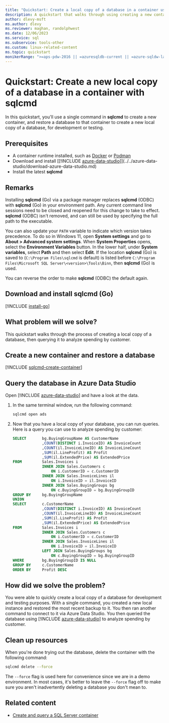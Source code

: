 ```yaml
---
title: "Quickstart: Create a local copy of a database in a container using sqlcmd"
description: A quickstart that walks through using creating a new container and restoring a database
author: dlevy-msft
ms.author: dlevy
ms.reviewer: maghan, randolphwest
ms.date: 12/06/2023
ms.service: sql
ms.subservice: tools-other
ms.custom: linux-related-content
ms.topic: quickstart
monikerRange: ">=aps-pdw-2016 || =azuresqldb-current || =azure-sqldw-latest || >=sql-server-2016 || >=sql-server-linux-2017"
---
```


# Quickstart: Create a new local copy of a database in a container with sqlcmd

In this quickstart, you'll use a single command in **sqlcmd** to create a new container, and restore a database to that container to create a new local copy of a database, for development or testing.

## Prerequisites

- A container runtime installed, such as [Docker](https://www.docker.com/) or [Podman](https://podman.io/)
- Download and install [[!INCLUDE [azure-data-studio](../../includes/azure-data-studio-short.md)]](../../azure-data-studio/download-azure-data-studio.md)
- Install the latest **sqlcmd**

## Remarks

Installing **sqlcmd** (Go) via a package manager replaces **sqlcmd** (ODBC) with **sqlcmd** (Go) in your environment path. Any current command line sessions need to be closed and reopened for this change to take to effect. **sqlcmd** (ODBC) isn't removed, and can still be used by specifying the full path to the executable.

You can also update your `PATH` variable to indicate which version takes precedence. To do so in Windows 11, open **System settings** and go to **About > Advanced system settings**. When **System Properties** opens, select the **Environment Variables** button. In the lower half, under **System variables**, select **Path** and then select **Edit**. If the location **sqlcmd** (Go) is saved to (`C:\Program Files\sqlcmd` is default) is listed before `C:\Program Files\Microsoft SQL Server\<version>\Tools\Binn`, then **sqlcmd** (Go) is used.

You can reverse the order to make **sqlcmd** (ODBC) the default again.

## Download and install sqlcmd (Go)

[!INCLUDE [install-go](includes/install-go.md)]

## What problem will we solve?

This quickstart walks through the process of creating a local copy of a database, then querying it to analyze spending by customer.

## Create a new container and restore a database

[!INCLUDE [sqlcmd-create-container](../../includes/paragraph-content/sqlcmd-create-container.md)]

## Query the database in Azure Data Studio

Open [!INCLUDE [azure-data-studio](../../includes/azure-data-studio-short.md)] and have a look at the data.

1. In the same terminal window, run the following command:

   ```bash
   sqlcmd open ads
   ```

1. Now that you have a local copy of your database, you can run queries. Here is a query you can use to analyze spending by customer:

   ```sql
   SELECT       bg.BuyingGroupName AS CustomerName
                ,COUNT(DISTINCT i.InvoiceID) AS InvoiceCount
                ,COUNT(il.InvoiceLineID) AS InvoiceLineCount
                ,SUM(il.LineProfit) AS Profit
                ,SUM(il.ExtendedPrice) AS ExtendedPrice
   FROM         Sales.Invoices i
                INNER JOIN Sales.Customers c 
                    ON i.CustomerID = c.CustomerID
                INNER JOIN Sales.InvoiceLines il 
                    ON i.InvoiceID = il.InvoiceID
                INNER JOIN Sales.BuyingGroups bg 
                    ON c.BuyingGroupID = bg.BuyingGroupID
   GROUP BY     bg.BuyingGroupName
   UNION
   SELECT       c.CustomerName
                ,COUNT(DISTINCT i.InvoiceID) AS InvoiceCount
                ,COUNT(il.InvoiceLineID) AS InvoiceLineCount
                ,SUM(il.LineProfit) AS Profit
                ,SUM(il.ExtendedPrice) AS ExtendedPrice
   FROM         Sales.Invoices i
                INNER JOIN Sales.Customers c
                    ON i.CustomerID = c.CustomerID
                INNER JOIN Sales.InvoiceLines il
                    ON i.InvoiceID = il.InvoiceID
                LEFT JOIN Sales.BuyingGroups bg
                    ON c.BuyingGroupID = bg.BuyingGroupID
   WHERE        bg.BuyingGroupID IS NULL
   GROUP BY     c.CustomerName
   ORDER BY     Profit DESC
   ```

## How did we solve the problem?

You were able to quickly create a local copy of a database for development and testing purposes. With a single command, you created a new local instance and restored the most recent backup to it. You then ran another command to connect to it via Azure Data Studio. You then queried the database using [!INCLUDE [azure-data-studio](../../includes/azure-data-studio-short.md)] to analyze spending by customer.

## Clean up resources

When you're done trying out the database, delete the container with the following command:

```bash
sqlcmd delete --force
```

The `--force` flag is used here for convenience since we are in a demo environment. In most cases, it's better to leave the `--force` flag off to make sure you aren't inadvertently deleting a database you don't mean to.

## Related content

- [Create and query a SQL Server container](sqlcmd-use-utility.md#create-and-query-a-sql-server-container)
